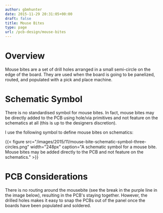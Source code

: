 ```yaml
---
author: gbmhunter
date: 2015-11-29 20:31:05+00:00
draft: false
title: Mouse Bites
type: page
url: /pcb-design/mouse-bites
---
```


# Overview

Mouse bites are a set of drill holes arranged in a small semi-circle on the edge of the board. They are used when the board is going to be panelized, routed, and populated with a pick and place machine.

# Schematic Symbol

There is no standardised symbol for mouse bites. In fact, mouse bites may be directly added to the PCB using hole/via primitives and not feature on the schematics at all (this is up to the designers discretion).

I use the following symbol to define mouse bites on schematics:

{{< figure src="/images/2015/11/mouse-bite-schematic-symbol-three-circles.png" width="248px" caption="A schematic symbol for a mouse bite. Mouse bites may be added directly to the PCB and not feature on the schematics."  >}}

# PCB Considerations

There is no routing around the mousebite (see the break in the purple line in the image below), resulting in the PCB's staying together. However, the drilled holes makes it easy to snap the PCBs out of the panel once the boards have been populated and soldered.
